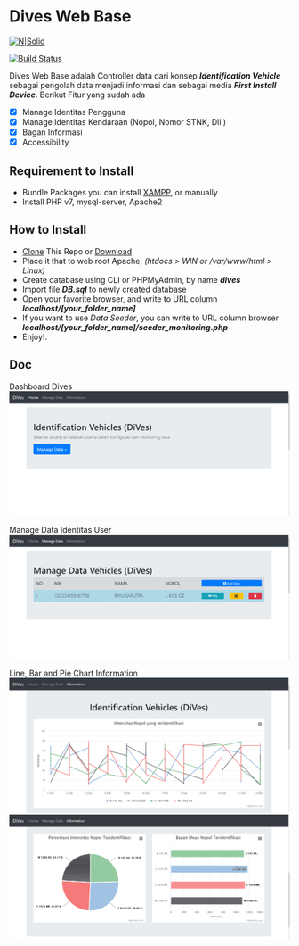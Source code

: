 # Dives Web Base

[![N|Solid](https://cldup.com/dTxpPi9lDf.thumb.png)](#)

[![Build Status](https://travis-ci.org/joemccann/dillinger.svg?branch=master)]()

Dives Web Base adalah Controller data dari konsep ***Identification Vehicle*** sebagai pengolah data menjadi informasi dan sebagai media ***First Install Device***. Berikut Fitur yang sudah ada
- [x] Manage Identitas Pengguna
- [x] Manage Identitas Kendaraan (Nopol, Nomor STNK, Dll.)
- [x] Bagan Informasi
- [x] Accessibility

## Requirement to Install
  - Bundle Packages you can install [XAMPP](https://www.apachefriends.org/download.html), or manually
  - Install PHP v7, mysql-server, Apache2

## How to Install
- [Clone](https://github.com/baysptr/dives-web.git) This Repo or [Download](https://github.com/baysptr/dives-web)
- Place it that to web root Apache, _(htdocs > WIN or /var/www/html > Linux)_
- Create database using CLI or PHPMyAdmin, by name ***dives***
- Import file ***DB.sql*** to newly created database
- Open your favorite browser, and write to URL column ***localhost/[your_folder_name]***
- If you want to use _Data Seeder_, you can write to URL column browser ***localhost/[your_folder_name]/seeder_monitoring.php***
- Enjoy!.

## Doc
Dashboard Dives
![alt text](doc/dashboard.png "Dashboard Dives")

Manage Data Identitas User
![alt text](doc/manage.png "Manage Data Identitas")

Line, Bar and Pie Chart Information
![alt text](doc/line.png "Line Chart Information")
![alt text](doc/bar_pie.png "Pie and Bar Chart Information")